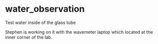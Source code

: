 # water_observation
Test water inside of the glass tube  

Stephen is working on it with the wavemeter laptop which located at the inner corner of the lab.  


